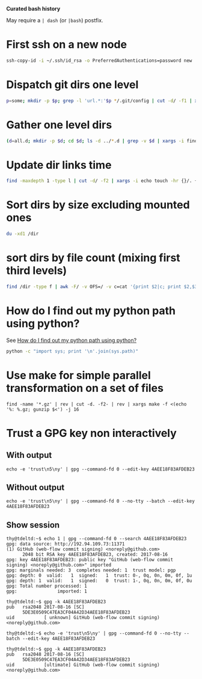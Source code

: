 **Curated bash history**

May require a `| dash` (or `|bash`) postfix.

# First ssh on a new node

```bash
ssh-copy-id -i ~/.ssh/id_rsa -o PreferredAuthentications=password new
```

# Dispatch git dirs one level

```bash
p=some; mkdir -p $p; grep -l 'url.*:'$p */.git/config | cut -d/ -f1 | xargs echo mv -t $p.d/
```

# Gather one level dirs

```bash
(d=all.d; mkdir -p $d; cd $d; ls -d ../*.d | grep -v $d | xargs -i find {} -type d -mindepth 1 -maxdepth 1 | xargs -i echo ln -s {})
```

# Update dir links time

```bash
find -maxdepth 1 -type l | cut -d/ -f2 | xargs -i echo touch -hr {}/. {}
```

# Sort dirs by size excluding mounted ones

```bash
du -xd1 /dir
```

# sort dirs by file count (mixing first third levels)

```bash
find /dir -type f | awk -F/ -v OFS=/ -v c=cat '{print $2|c; print $2,$3|c; print $2,$3,$4|c}' | sort | uniq -c | sort -nr | awk '$1>1'
```

# How do I find out my python path using python?

[How do I find out my python path using python?]:
	http://stackoverflow.com/questions/1489599/how-do-i-find-out-my-python-path-using-python "stackoverflow"

See [How do I find out my python path using python?][]

```bash
python -c "import sys; print '\n'.join(sys.path)"
```

# Use make for simple parallel transformation on a set of files

```
find -name '*.gz' | rev | cut -d. -f2- | rev | xargs make -f <(echo '%: %.gz; gunzip $<') -j 16
```

# Trust a GPG key non interactively

## With output

```
echo -e 'trust\n5\ny' | gpg --command-fd 0 --edit-key 4AEE18F83AFDEB23
```

## Without output

```
echo -e 'trust\n5\ny' | gpg --command-fd 0 --no-tty --batch --edit-key 4AEE18F83AFDEB23 
```

## Show session

```console
thy@tdeltd:~$ echo 1 | gpg --command-fd 0 --search 4AEE18F83AFDEB23
gpg: data source: http://192.94.109.73:11371
(1)	GitHub (web-flow commit signing) <noreply@github.com>
	  2048 bit RSA key 4AEE18F83AFDEB23, created: 2017-08-16
gpg: key 4AEE18F83AFDEB23: public key "GitHub (web-flow commit signing) <noreply@github.com>" imported
gpg: marginals needed: 3  completes needed: 1  trust model: pgp
gpg: depth: 0  valid:   1  signed:   1  trust: 0-, 0q, 0n, 0m, 0f, 1u
gpg: depth: 1  valid:   1  signed:   0  trust: 1-, 0q, 0n, 0m, 0f, 0u
gpg: Total number processed: 1
gpg:               imported: 1

thy@tdeltd:~$ gpg -k 4AEE18F83AFDEB23
pub   rsa2048 2017-08-16 [SC]
      5DE3E0509C47EA3CF04A42D34AEE18F83AFDEB23
uid           [ unknown] GitHub (web-flow commit signing) <noreply@github.com>

thy@tdeltd:~$ echo -e 'trust\n5\ny' | gpg --command-fd 0 --no-tty --batch --edit-key 4AEE18F83AFDEB23 

thy@tdeltd:~$ gpg -k 4AEE18F83AFDEB23
pub   rsa2048 2017-08-16 [SC]
      5DE3E0509C47EA3CF04A42D34AEE18F83AFDEB23
uid           [ultimate] GitHub (web-flow commit signing) <noreply@github.com>
```
